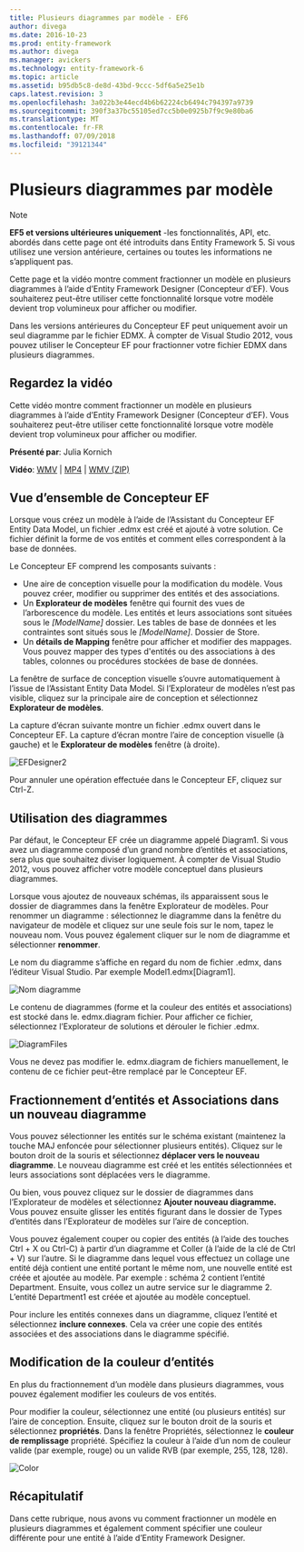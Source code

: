 ```yaml
---
title: Plusieurs diagrammes par modèle - EF6
author: divega
ms.date: 2016-10-23
ms.prod: entity-framework
ms.author: divega
ms.manager: avickers
ms.technology: entity-framework-6
ms.topic: article
ms.assetid: b95db5c8-de8d-43bd-9ccc-5df6a5e25e1b
caps.latest.revision: 3
ms.openlocfilehash: 3a022b3e44ecd4b6b62224cb6494c794397a9739
ms.sourcegitcommit: 390f3a37bc55105ed7cc5b0e0925b7f9c9e80ba6
ms.translationtype: MT
ms.contentlocale: fr-FR
ms.lasthandoff: 07/09/2018
ms.locfileid: "39121344"
---
```

# <a name="multiple-diagrams-per-model"></a>Plusieurs diagrammes par modèle
> [!NOTE]
> **EF5 et versions ultérieures uniquement** -les fonctionnalités, API, etc. abordés dans cette page ont été introduits dans Entity Framework 5. Si vous utilisez une version antérieure, certaines ou toutes les informations ne s’appliquent pas.

Cette page et la vidéo montre comment fractionner un modèle en plusieurs diagrammes à l’aide d’Entity Framework Designer (Concepteur d’EF). Vous souhaiterez peut-être utiliser cette fonctionnalité lorsque votre modèle devient trop volumineux pour afficher ou modifier.

Dans les versions antérieures du Concepteur EF peut uniquement avoir un seul diagramme par le fichier EDMX. À compter de Visual Studio 2012, vous pouvez utiliser le Concepteur EF pour fractionner votre fichier EDMX dans plusieurs diagrammes.

## <a name="watch-the-video"></a>Regardez la vidéo
Cette vidéo montre comment fractionner un modèle en plusieurs diagrammes à l’aide d’Entity Framework Designer (Concepteur d’EF). Vous souhaiterez peut-être utiliser cette fonctionnalité lorsque votre modèle devient trop volumineux pour afficher ou modifier.

**Présenté par**: Julia Kornich

**Vidéo**: [WMV](http://download.microsoft.com/download/5/C/2/5C2B52AB-5532-426F-B078-1E253341B5FA/HDI-ITPro-MSDN-winvideo-multiplediagrams.wmv) | [MP4](http://download.microsoft.com/download/5/C/2/5C2B52AB-5532-426F-B078-1E253341B5FA/HDI-ITPro-MSDN-mp4video-multiplediagrams.m4v) | [WMV (ZIP)](http://download.microsoft.com/download/5/C/2/5C2B52AB-5532-426F-B078-1E253341B5FA/HDI-ITPro-MSDN-winvideo-multiplediagrams.zip)

## <a name="ef-designer-overview"></a>Vue d’ensemble de Concepteur EF

Lorsque vous créez un modèle à l’aide de l’Assistant du Concepteur EF Entity Data Model, un fichier .edmx est créé et ajouté à votre solution. Ce fichier définit la forme de vos entités et comment elles correspondent à la base de données.

Le Concepteur EF comprend les composants suivants :

-   Une aire de conception visuelle pour la modification du modèle. Vous pouvez créer, modifier ou supprimer des entités et des associations.
-   Un **Explorateur de modèles** fenêtre qui fournit des vues de l’arborescence du modèle.  Les entités et leurs associations sont situées sous le *\[ModelName\]* dossier. Les tables de base de données et les contraintes sont situés sous le  *\[ModelName\]*. Dossier de Store.
-   Un **détails de Mapping** fenêtre pour afficher et modifier des mappages. Vous pouvez mapper des types d'entités ou des associations à des tables, colonnes ou procédures stockées de base de données. 

La fenêtre de surface de conception visuelle s’ouvre automatiquement à l’issue de l’Assistant Entity Data Model. Si l’Explorateur de modèles n’est pas visible, cliquez sur la principale aire de conception et sélectionnez **Explorateur de modèles**.

La capture d’écran suivante montre un fichier .edmx ouvert dans le Concepteur EF. La capture d’écran montre l’aire de conception visuelle (à gauche) et le **Explorateur de modèles** fenêtre (à droite).

![EFDesigner2](~/ef6/media/efdesigner2.png)

Pour annuler une opération effectuée dans le Concepteur EF, cliquez sur Ctrl-Z.

## <a name="working-with-diagrams"></a>Utilisation des diagrammes

Par défaut, le Concepteur EF crée un diagramme appelé Diagram1. Si vous avez un diagramme composé d’un grand nombre d’entités et associations, sera plus que souhaitez diviser logiquement. À compter de Visual Studio 2012, vous pouvez afficher votre modèle conceptuel dans plusieurs diagrammes.   

Lorsque vous ajoutez de nouveaux schémas, ils apparaissent sous le dossier de diagrammes dans la fenêtre Explorateur de modèles. Pour renommer un diagramme : sélectionnez le diagramme dans la fenêtre du navigateur de modèle et cliquez sur une seule fois sur le nom, tapez le nouveau nom.  Vous pouvez également cliquer sur le nom de diagramme et sélectionner **renommer**.

Le nom du diagramme s’affiche en regard du nom de fichier .edmx, dans l’éditeur Visual Studio. Par exemple Model1.edmx\[Diagram1\].

![Nom diagramme](~/ef6/media/diagramname.png)

Le contenu de diagrammes (forme et la couleur des entités et associations) est stocké dans le. edmx.diagram fichier. Pour afficher ce fichier, sélectionnez l’Explorateur de solutions et dérouler le fichier .edmx. 

![DiagramFiles](~/ef6/media/diagramfiles.png)

Vous ne devez pas modifier le. edmx.diagram de fichiers manuellement, le contenu de ce fichier peut-être remplacé par le Concepteur EF.
 
## <a name="splitting-entities-and-associations-into-a-new-diagram"></a>Fractionnement d’entités et Associations dans un nouveau diagramme

Vous pouvez sélectionner les entités sur le schéma existant (maintenez la touche MAJ enfoncée pour sélectionner plusieurs entités). Cliquez sur le bouton droit de la souris et sélectionnez **déplacer vers le nouveau diagramme**. Le nouveau diagramme est créé et les entités sélectionnées et leurs associations sont déplacées vers le diagramme.

Ou bien, vous pouvez cliquez sur le dossier de diagrammes dans l’Explorateur de modèles et sélectionnez **Ajouter nouveau diagramme.** Vous pouvez ensuite glisser les entités figurant dans le dossier de Types d’entités dans l’Explorateur de modèles sur l’aire de conception.

Vous pouvez également couper ou copier des entités (à l’aide des touches Ctrl + X ou Ctrl-C) à partir d’un diagramme et Coller (à l’aide de la clé de Ctrl + V) sur l’autre. Si le diagramme dans lequel vous effectuez un collage une entité déjà contient une entité portant le même nom, une nouvelle entité est créée et ajoutée au modèle.  Par exemple : schéma 2 contient l’entité Department. Ensuite, vous collez un autre service sur le diagramme 2. L’entité Department1 est créée et ajoutée au modèle conceptuel.   

Pour inclure les entités connexes dans un diagramme, cliquez l’entité et sélectionnez **inclure connexes**. Cela va créer une copie des entités associées et des associations dans le diagramme spécifié.

## <a name="changing-the-color-of-entities"></a>Modification de la couleur d’entités

En plus du fractionnement d’un modèle dans plusieurs diagrammes, vous pouvez également modifier les couleurs de vos entités.

Pour modifier la couleur, sélectionnez une entité (ou plusieurs entités) sur l’aire de conception. Ensuite, cliquez sur le bouton droit de la souris et sélectionnez **propriétés**. Dans la fenêtre Propriétés, sélectionnez le **couleur de remplissage** propriété. Spécifiez la couleur à l’aide d’un nom de couleur valide (par exemple, rouge) ou un valide RVB (par exemple, 255, 128, 128). 

![Color](~/ef6/media/color.png)

## <a name="summary"></a>Récapitulatif

Dans cette rubrique, nous avons vu comment fractionner un modèle en plusieurs diagrammes et également comment spécifier une couleur différente pour une entité à l’aide d’Entity Framework Designer. 
